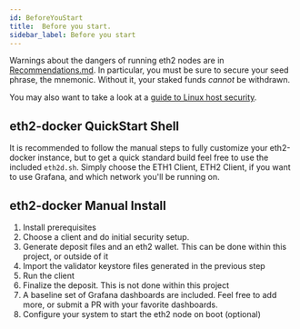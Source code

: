 ```yaml
---
id: BeforeYouStart
title:  Before you start.
sidebar_label: Before you start
---
```


Warnings about the dangers of running eth2 nodes are in [Recommendations.md](../Support/Recommendations.md).
In particular, you must be sure to secure your seed phrase, the mnemonic. Without it, your
staked funds *cannot* be withdrawn.

You may also want to take a look at a [guide to Linux host security](https://www.coincashew.com/coins/overview-eth/guide-or-security-best-practices-for-a-eth2-validator-beaconchain-node#setup-two-factor-authentication-for-ssh-optional).

## eth2-docker QuickStart Shell

It is recommended to follow the manual steps to fully customize your eth2-docker instance, but to get a quick standard build feel free to use the included `eth2d.sh`.  Simply choose the ETH1 Client, ETH2 Client, if you want to use Grafana, and which network you'll be running on.

## eth2-docker Manual Install

1. Install prerequisites
2. Choose a client and do initial security setup.
3. Generate deposit files and an eth2 wallet. This can be done within this project, or outside of it
4. Import the validator keystore files generated in the previous step
5. Run the client
6. Finalize the deposit. This is not done within this project
7. A baseline set of Grafana dashboards are included.  Feel free to add more, or submit a PR with your favorite dashboards.
8. Configure your system to start the eth2 node on boot (optional)

